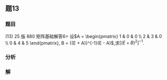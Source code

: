 ## 题13
### 题目
(13) 25 版 880 矩阵基础解答$6 >$
设$A = \begin{pmatrix} 1 & 0 & 0 \\ 2 & 3 & 0 \\ 0 & 4 & 5 \end{pmatrix}, B = {(E + A)}^{-1}(E - A)$,求${[{(E + B)}^2]}^{-1}$.
### 分析

### 解